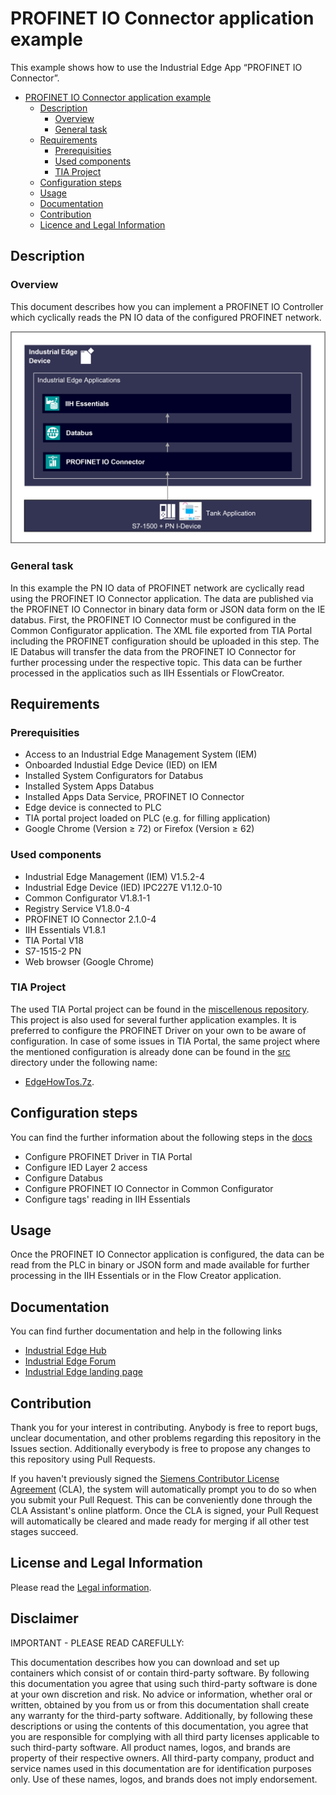 # PROFINET IO Connector application example

This example shows how to use the Industrial Edge App “PROFINET IO Connector”.

- [PROFINET IO Connector application example](#profinet-io-connector-application-example)
  - [Description](#description)
    - [Overview](#overview)
    - [General task](#general-task)
  - [Requirements](#requirements)
    - [Prerequisities](#prerequisities)
    - [Used components](#used-components)
    - [TIA Project](#tia-project)
  - [Configuration steps](#configuration-steps)
  - [Usage](#usage)
  - [Documentation](#documentation)
  - [Contribution](#contribution)
  - [Licence and Legal Information](#licence-and-legal-information)


## Description

### Overview

This document describes how you can implement a PROFINET IO Controller which cyclically reads the PN IO data of the configured PROFINET network.

![overview](docs/graphics/Overview.png)

### General task

In this example the PN IO data of PROFINET network are cyclically read using the PROFINET IO Connector application. The data are published via the PROFINET IO Connector in binary data form or JSON data form on the IE databus. First, the PROFINET IO Connector must be configured in the Common Configurator application. The XML file exported from TIA Portal including the PROFINET configuration should be uploaded in this step. The IE Databus will transfer the data from the PROFINET IO Connector for further processing under the respective topic. This data can be further processed in the applicatios such as IIH Essentials or FlowCreator.

## Requirements

###  Prerequisities

- Access to an Industrial Edge Management System (IEM)
- Onboarded Industial Edge Device (IED) on IEM
- Installed System Configurators for Databus
- Installed System Apps Databus
- Installed Apps Data Service, PROFINET IO Connector
- Edge device is connected to PLC
- TIA portal project loaded on PLC (e.g. for filling application)
- Google Chrome (Version ≥ 72) or Firefox (Version ≥ 62)

### Used components

- Industrial Edge Management (IEM) V1.5.2-4
- Industrial Edge Device (IED) IPC227E V1.12.0-10
- Common Configurator V1.8.1-1
- Registry Service V1.8.0-4
- PROFINET IO Connector 2.1.0-4
- IIH Essentials V1.8.1
- TIA Portal V18
- S7-1515-2 PN
- Web browser (Google Chrome)

### TIA Project

The used TIA Portal project can be found in the [miscellenous repository](https://github.com/industrial-edge/miscellaneous/tree/main/tank%20application). This project is also used for several further application examples. It is preferred to configure the PROFINET Driver on your own to be aware of configuration. In case of some issues in TIA Portal, the same project where the mentioned configuration is already done can be found in the [src](src) directory under the following name: 
- [EdgeHowTos.7z](src/EdgeHowTos.7z).

## Configuration steps

You can find the further information about the following steps in the [docs](docs/Installation.md)
- Configure PROFINET Driver in TIA Portal
- Configure IED Layer 2 access
- Configure Databus
- Configure PROFINET IO Connector in Common Configurator
- Configure tags' reading in IIH Essentials

## Usage

Once the PROFINET IO Connector application is configured, the data can be read from the PLC in binary or JSON form and made available for further processing in the IIH Essentials or in the Flow Creator application.

## Documentation

You can find further documentation and help in the following links
  - [Industrial Edge Hub](https://iehub.eu1.edge.siemens.cloud/#/documentation)
  - [Industrial Edge Forum](https://www.siemens.com/industrial-edge-forum)
  - [Industrial Edge landing page](https://new.siemens.com/global/en/products/automation/topic-areas/industrial-edge/simatic-edge.html)
  
## Contribution

Thank you for your interest in contributing. Anybody is free to report bugs, unclear documentation, and other problems regarding this repository in the Issues section.
Additionally everybody is free to propose any changes to this repository using Pull Requests.

If you haven't previously signed the [Siemens Contributor License Agreement](https://cla-assistant.io/industrial-edge/) (CLA), the system will automatically prompt you to do so when you submit your Pull Request. This can be conveniently done through the CLA Assistant's online platform. Once the CLA is signed, your Pull Request will automatically be cleared and made ready for merging if all other test stages succeed.

## License and Legal Information

Please read the [Legal information](LICENSE.txt).

## Disclaimer

IMPORTANT - PLEASE READ CAREFULLY:

This documentation describes how you can download and set up containers which consist of or contain third-party software. By following this documentation you agree that using such third-party software is done at your own discretion and risk. No advice or information, whether oral or written, obtained by you from us or from this documentation shall create any warranty for the third-party software. Additionally, by following these descriptions or using the contents of this documentation, you agree that you are responsible for complying with all third party licenses applicable to such third-party software. All product names, logos, and brands are property of their respective owners. All third-party company, product and service names used in this documentation are for identification purposes only. Use of these names, logos, and brands does not imply endorsement.
